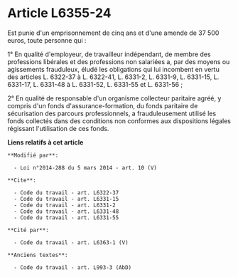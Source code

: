 # Article L6355-24

Est punie d'un emprisonnement de cinq ans et d'une amende de 37 500 euros, toute personne qui : 

1° En qualité d'employeur, de travailleur indépendant, de membre des professions libérales et des professions non salariées
a, par des moyens ou agissements frauduleux, éludé les obligations qui lui incombent en vertu des articles L. 6322-37 à L.
6322-41, L. 6331-2, L. 6331-9, L. 6331-15, L. 6331-17, L. 6331-48 à L. 6331-52, L. 6331-55 et L. 6331-56 ; 

2° En qualité de responsable d'un organisme collecteur paritaire agréé, y compris d'un fonds d'assurance-formation, du fonds
paritaire de sécurisation des parcours professionnels, a frauduleusement utilisé les fonds collectés dans des conditions non
conformes aux dispositions légales régissant l'utilisation de ces fonds.

**Liens relatifs à cet article**

	**Modifié par**:

	  - Loi n°2014-288 du 5 mars 2014 - art. 10 (V)

	**Cite**:

	  - Code du travail - art. L6322-37
	  - Code du travail - art. L6331-15
	  - Code du travail - art. L6331-2
	  - Code du travail - art. L6331-48
	  - Code du travail - art. L6331-55

	**Cité par**:

	  - Code du travail - art. L6363-1 (V)

	**Anciens textes**:

	  - Code du travail - art. L993-3 (AbD)
